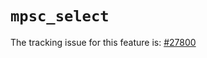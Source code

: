 # `mpsc_select`

The tracking issue for this feature is: [#27800]

[#27800]: https://github.com/rust-lang/rust/issues/27800
